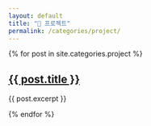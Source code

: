 ```yaml
---
layout: default
title: "📁 프로젝트"
permalink: /categories/project/
---
```

{% for post in site.categories.project %}
  <article class="post-card">
    <h2><a href="{{ post.url }}">{{ post.title }}</a></h2>
    <p>{{ post.excerpt }}</p>
  </article>
{% endfor %}
